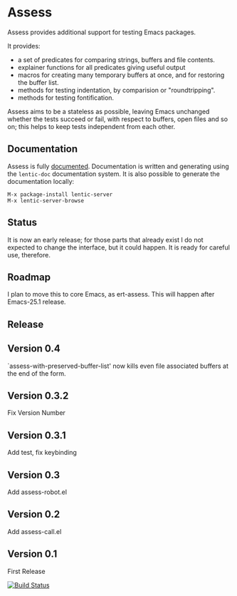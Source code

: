 Assess
========

Assess provides additional support for testing Emacs packages.

It provides:
  - a set of predicates for comparing strings, buffers and file contents.
  - explainer functions for all predicates giving useful output
  - macros for creating many temporary buffers at once, and for restoring the
    buffer list.
  - methods for testing indentation, by comparision or "roundtripping".
  - methods for testing fontification.

Assess aims to be a stateless as possible, leaving Emacs unchanged whether
the tests succeed or fail, with respect to buffers, open files and so on; this
helps to keep tests independent from each other.

Documentation
-------------

Assess is fully
[documented](http://homepages.cs.ncl.ac.uk/phillip.lord/lentic/assess-doc.html).
Documentation is written and generating using the `lentic-doc` documentation
system. It is also possible to generate the documentation locally:

    M-x package-install lentic-server
    M-x lentic-server-browse


Status
------

It is now an early release; for those parts that already exist I do not expected
to change the interface, but it could happen. It is ready for careful use,
therefore.

Roadmap
-------

I plan to move this to core Emacs, as ert-assess. This will happen after
Emacs-25.1 release.

Release
-------

## Version 0.4

`assess-with-preserved-buffer-list' now kills even file associated buffers at
the end of the form.

## Version 0.3.2

Fix Version Number

## Version 0.3.1

Add test, fix keybinding

## Version 0.3

Add assess-robot.el

## Version 0.2

Add assess-call.el

## Version 0.1

First Release

[![Build Status](https://travis-ci.org/phillord/assess.svg)](https://travis-ci.org/phillord/assess)
